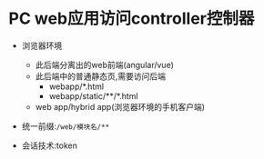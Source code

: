 # PC web应用访问controller控制器
- 浏览器环境
    - 此后端分离出的web前端(angular/vue)
    - 此后端中的普通静态页,需要访问后端
        - webapp/*.html
        - webapp/static/**/*.html
    - web app/hybrid app(浏览器环境的手机客户端)

- 统一前缀:`/web/模块名/**`
- 会话技术:token
